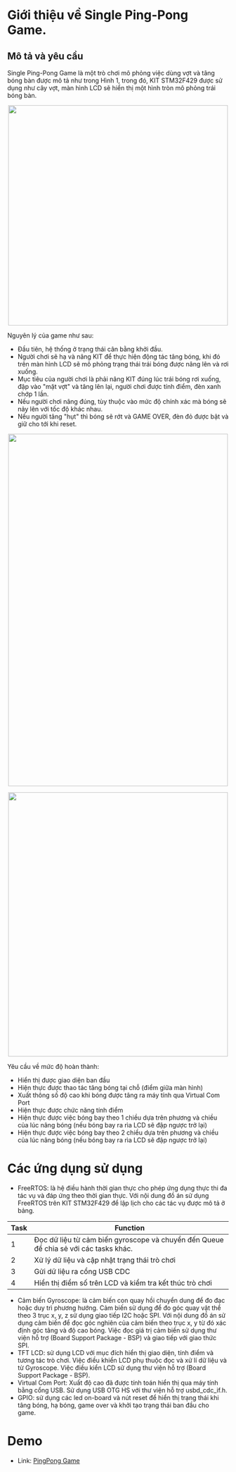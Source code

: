 #	Giới thiệu về Single Ping-Pong Game. 
##	Mô tả và yêu cầu
 Single Ping-Pong Game là một trò chơi mô phỏng việc dùng vợt và tâng bóng bàn được mô tả như trong Hình 1, trong đó, KIT STM32F429 được sử dụng như cây vợt, màn hình LCD sẽ hiển thị một hình tròn mô phỏng trái bóng bàn.

<p align="center">
  <img src="https://github.com/DangUIT/CE224_Project/assets/110042317/45e34b8b-28ff-493b-af34-c3842246a700" width="500" height="500"/>
</p>


Nguyên lý của game như sau:
-	Đầu tiên, hệ thống ở trạng thái cân bằng khởi đầu.
-	Người chơi sẽ hạ và nâng KIT để thực hiện động tác tâng bóng, khi đó trên màn hình LCD sẽ mô phỏng trạng thái trái bóng được nâng lên và rơi xuống.
-	Mục tiêu của người chơi là phải nâng KIT đúng lúc trái bóng rơi xuống, đập vào "mặt vợt" và tâng lên lại, người chơi được tính điểm, đèn xanh chớp 1 lần.
-	Nếu người chơi nâng đúng, tùy thuộc vào mức độ chính xác mà bóng sẽ nảy lên với tốc độ khác nhau.
-	Nếu người tâng "hụt" thì bóng sẽ rớt và GAME OVER, đèn đỏ được bật và giữ cho tới khi reset.

 <p align="center">
  <img src="https://github.com/DangUIT/CE224_Project/assets/110042317/871252b4-75f1-4fc7-9f0c-d723c7ba66e1" width="500" height="800"/>
</p>

 <p align="center">
  <img src="https://github.com/DangUIT/CE224_Project/assets/110042317/7653281b-e346-4dfc-b166-6464c60112a6" width="500" height="600"/>
</p>

Yêu cầu về mức độ hoàn thành:
- Hiển thị được giao diện ban đầu	
- Hiện thực được thao tác tâng bóng tại chỗ (điểm giữa màn hình)	
- Xuất thông số độ cao khi bóng được tâng ra máy tính qua Virtual Com Port	
- Hiện thực được chức năng tính điểm	
- Hiện thực được việc bóng bay theo 1 chiều dựa trên phương và chiều của lúc nâng bóng (nếu bóng bay ra rìa LCD sẽ đập ngược trở lại)	
- Hiện thực được việc bóng bay theo 2 chiều dựa trên phương và chiều của lúc nâng bóng (nếu bóng bay ra rìa LCD sẽ đập ngược trở lại)	


#	Các ứng dụng sử dụng
- FreeRTOS: là hệ điều hành thời gian thực cho phép ứng dụng thực thi đa tác vụ
và đáp ứng theo thời gian thực. Với nội dung đồ án sử dụng FreeRTOS trên KIT
STM32F429 để lập lịch cho các tác vụ được mô tả ở bảng.


| Task          | Function      | 
| ------------- | ------------- | 
| 1             | Đọc dữ liệu từ cảm biến gyroscope và chuyển đến Queue để chia sẻ với các tasks khác.         |
| 2             | Xử lý dữ liệu và cập nhật trạng thái trò chơi         | 
| 3             | Gửi dữ liệu ra cổng USB CDC         | 
| 4             | Hiển thị điểm số trên LCD và kiểm tra kết thúc trò chơi         | 


- Cảm biến Gyroscope: là cảm biến con quay hồi chuyển dung để đo đạc hoặc
duy trì phương hướng. Cảm biến sử dụng để đo góc quay vật thể theo 3 trục x,
y, z sử dụng giao tiếp I2C hoặc SPI. Với nội dung đồ án sử dụng cảm biến để
đọc góc nghiên của cảm biến theo trục x, y từ đó xác định góc tâng và độ cao
bóng. Việc đọc giá trị cảm biến sử dụng thư viện hỗ trợ (Board Support Package - BSP) và giao tiếp với giao thức SPI.
- TFT LCD: sử dụng LCD với mục đích hiển thị giao diện, tính điểm và tương
tác trò chơi. Việc điều khiển LCD phụ thuộc đọc và xử lí dữ liệu và từ Gyroscope.
Việc điều kiển LCD sử dụng thư viện hỗ trợ (Board Support Package - BSP).
- Virtual Com Port: Xuất độ cao đã được tính toán hiển thị qua máy tính bằng
cổng USB. Sử dụng USB OTG HS với thư viện hỗ trợ usbd_cdc_if.h.
- GPIO: sử dụng các led on-board và nút reset để hiển thị trạng thái khi tâng bóng,
hạ bóng, game over và khởi tạo trạng thái ban đầu cho game. 






# Demo
- Link: [PingPong Game](https://youtu.be/5Gl7H4UszDE)
